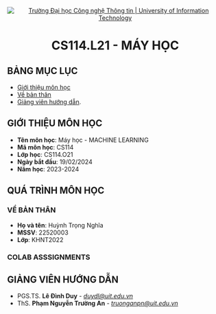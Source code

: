 <p align="center">
  <a href="https://www.uit.edu.vn/" title="Trường Đại học Công nghệ Thông tin" style="border: 5;">
    <img src="https://i.imgur.com/WmMnSRt.png" alt="Trường Đại học Công nghệ Thông tin | University of Information Technology">
  </a>
</p>

<!-- Title -->
<h1 align="center"><b>CS114.L21 - MÁY HỌC</b></h1>



## BẢNG MỤC LỤC
* [ Giới thiệu môn học](#gioithieumonhoc)
* [Về bản thân](#self)
* [ Giảng viên hướng dẫn](#giangvien).
## GIỚI THIỆU MÔN HỌC
<a name="gioithieumonhoc"></a>
* **Tên môn học**: Máy học - MACHINE LEARNING
* **Mã môn học**: CS114
* **Lớp học**: CS114.O21
* **Ngày bắt đầu**: 19/02/2024
* **Năm học**: 2023-2024
## QUÁ TRÌNH MÔN HỌC
<a name ="self"></a>
### VỀ BẢN THÂN
* **Họ và tên**: Huỳnh Trọng Nghĩa
* **MSSV**: 22520003
* **Lớp**: KHNT2022
<a name ="colab"></a>
### COLAB ASSSIGNMENTS



## GIẢNG VIÊN HƯỚNG DẪN
<a name="giangvien"></a>
* PGS.TS. **Lê Đình Duy** - *duydl@uit.edu.vn*
* ThS. **Phạm Nguyễn Trường An** - *truonganpn@uit.edu.vn*
